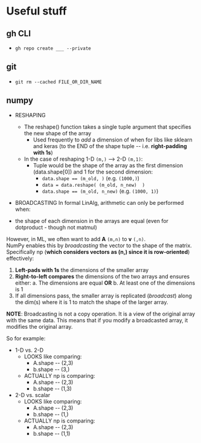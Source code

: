 # Useful stuff

## gh CLI

* `gh repo create ___ --private`

## git

* `git rm --cached FILE_OR_DIR_NAME`

## numpy

* RESHAPING
  * The reshape() function takes a single tuple argument that specifies the new shape of the array
    * Used frequently to _add_ a dimension of when for libs like sklearn and keras (to the END of the shape tuple -- i.e. **right-padding with 1s**)
  * In the case of reshaping 1-D `(m,)` --> 2-D `(m,1)`:
    * Tuple would be the shape of the array as the first dimension (data.shape[0]) and 1 for the second dimension:
      * `data.shape == (m_old, )` (e.g. `(1000,)`)
      * `data = data.reshape( (m_old, n_new)  )`
      * `data.shape == (m_old, n_new)` (e.g. `(1000, 1)`)
* BROADCASTING
In formal LinAlg, arithmetic can only be performed when:  

* the shape of each dimension in the arrays are equal (even for dotproduct - though not matmul)
  
However, in ML, we often want to add **A** `(m,n)` to **v** `(,n)`.  
NumPy enables this by _broadcasting_ the vector to the shape of the matrix.  
Specifically np (**which considers vectors as (n,) since it is row-oriented**) effectively:

1. **Left-pads with 1s** the dimensions of the smaller array
2. **Right-to-left compares** the dimensions of the two arrays and ensures either:
   a. The dimensions are equal **OR**
   b. At least one of the dimensions is 1
3. If all dimensions pass, the smaller array is replicated (_broadcast_) along the dim(s) where it is 1 to match the shape of the larger array.

**NOTE**: Broadcasting is not a copy operation. It is a view of the original array with the same data. This means that if you modify a broadcasted array, it modifies the original array.  

So for example:  

* 1-D vs. 2-D
  * LOOKS like comparing:  
    * A.shape -- (2,3)  
    * b.shape -- (3,)  
  * ACTUALLY np is comparing:  
    * A.shape -- (2,3)  
    * b.shape -- (1,3)  
* 2-D vs. scalar  
  * LOOKS like comparing:  
    * A.shape -- (2,3)  
    * b.shape -- (1,)  
  * ACTUALLY np is comparing:  
    * A.shape -- (2,3)  
    * b.shape -- (1,1)
